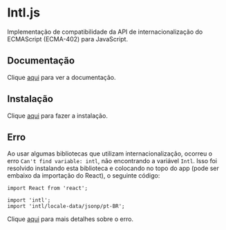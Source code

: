 # Intl.js

Implementação de compatibilidade da API de internacionalização do ECMAScript (ECMA-402) para JavaScript.

## Documentação

Clique [aqui](https://github.com/andyearnshaw/Intl.js) para ver a documentação.

## Instalação

Clique [aqui](https://www.npmjs.com/package/intl) para fazer a instalação.

## Erro

Ao usar algumas bibliotecas que utilizam internacionalização, ocorreu o erro `Can't find variable: intl`, não encontrando a variável `Intl`. Isso foi resolvido instalando esta biblioteca e colocando no topo do app (pode ser embaixo da importação do React), o seguinte código:

```
import React from 'react';

import 'intl';
import 'intl/locale-data/jsonp/pt-BR';
```

Clique [aqui](https://stackoverflow.com/questions/41736735/react-native-and-intl-polyfill-required-on-android-device/41935101#41935101) para mais detalhes sobre o erro.